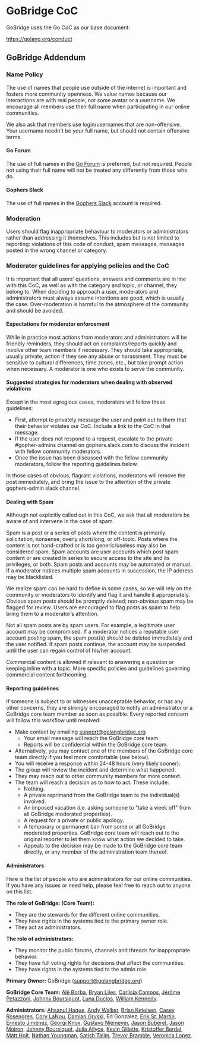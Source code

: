 # GoBridge CoC

GoBridge uses the Go CoC as our base document:

https://golang.org/conduct

## GoBridge Addendum

### Name Policy
The use of names that people use outside of the internet is important and fosters more community openness. We value names because our interactions are with real people, not some avatar or a username. We encourage all members use their full name when participating in our online communities.

We also ask that members use login/usernames that are non-offensive. Your username needn't be your full name, but should not contain offensive terms.

#### Go Forum
The use of full names in the [Go Forum](https://forum.golangbridge.org/) is preferred, but not required. People not using their full name will not be treated any differently from those who do.

#### Gophers Slack
The use of full names in the [Gophers Slack](https://gophersinvite.herokuapp.com/) account is required.

### Moderation
Users should flag inappropriate behaviour to moderators or administrators rather than addressing it themselves. This includes but is not limited to reporting: violations of this code of conduct, spam messages, messages posted in the wrong channel or category.

### Moderator guidelines for applying policies and the CoC
It is important that all users’ questions, answers and comments are in line with this CoC, as well as with the category and topic, or channel, they belong to. When deciding to approach a user, moderators and administrators must always assume intentions are good, which is usually the case. Over-moderation is harmful to the atmosphere of the community and should be avoided.

#### Expectations for moderator enforcement
While in practice most actions from moderators and administrators will be friendly reminders, they should act on complaints/reports quickly and involve other team members if necessary. They should take appropriate, usually private, action if they see any abuse or harassment. They must be sensitive to cultural differences, time zones, etc., but take prompt action when necessary. A moderator is one who exists to serve the community.

#### Suggested strategies for moderators when dealing with observed violations
Except in the most egregious cases, moderators will follow these guidelines:
- First, attempt to privately message the user and point out to them that their behavior violates our CoC. Include a link to the CoC in that message.
- If the user does not respond to a request, escalate to the private #gopher-admins channel on gophers.slack.com to discuss the incident with fellow community moderators.
- Once the issue has been discussed with the fellow community moderators, follow the reporting guidelines below.

In those cases of obvious, flagrant violations, moderators will remove the post immediately, and bring the issue to the attention of the private gophers-admin slack channel.

#### Dealing with Spam
Although not explicitly called out in this CoC, we ask that all moderators be aware of and intervene in the case of spam.

Spam is a post or a series of posts where the content is primarily solicitation, nonsense, overly short/long, or off-topic. Posts where the content is not hand-crafted or is too generic/useless may also be considered spam. Spam accounts are user accounts which post spam content or are created in series to secure access to the site and its privileges, or both. Spam posts and accounts may be automated or manual. If a moderator notices multiple spam accounts in succession, the IP address may be blacklisted.

We realize spam can be hard to define in some cases, so we will rely on the community or moderators to identify and flag it and handle it appropriately. Obvious spam posts should be promptly deleted; non-obvious spam may be flagged for review. Users are encouraged to flag posts as spam to help bring them to a moderator’s attention.

Not all spam posts are by spam users. For example, a legitimate user account may be compromised. If a moderator notices a reputable user account posting spam, the spam post(s) should be deleted immediately and the user notified. If spam posts continue, the account may be suspended until the user can regain control of his/her account.

Commercial content is allowed if relevant to answering a question or keeping inline with a topic. More specific policies and guidelines governing commercial content forthcoming.

#### Reporting guidelines
If someone is subject to or witnesses unacceptable behavior, or has any other concerns, they are strongly encouraged to notify an administrator or a GoBridge core team member as soon as possible. Every reported concern will follow this workflow until resolved:
- Make contact by emailing support@golangbridge.org
  - Your email message will reach the GoBridge core team.
  - Reports will be confidential within the GoBridge core team.
- Alternatively, you may contact one of the members of the GoBridge core team directly if you feel more comfortable (see below).
- You will receive a response within 24-48 hours (very likely sooner).
- The group will review the incident and determine what happened.
- They may reach out to other community members for more context.
- The team will reach a decision as to how to act. These include:
  - Nothing.
  - A private reprimand from the GoBridge team to the individual(s) involved.
  - An imposed vacation (i.e. asking someone to "take a week off" from all GoBridge moderated properties).
  - A request for a private or public apology.
  - A temporary or permanent ban from some or all GoBridge moderated properties. GoBridge core team will reach out to the original reporter to let them know what action we decided to take.
  - Appeals to the decision may be made to the GoBridge core team directly, or any member of the administration team thereof.


#### Administrators
Here is the list of people who are administrators for our online communities. If you have any issues or need help, please feel free to reach out to anyone on this list.

**The role of GoBridge: (Core Team):**
- They are the stewards for the different online communities.
- They have rights in the systems tied to the primary owner role.
- They act as administrators.

**The role of administrators:**
- They monitor the public forums, channels and threads for inappropriate behavior.
- They have full voting rights for decisions that affect the communities.
- They have rights in the systems tied to the admin role.

**Primary Owner:**
GoBridge (support@golangbridge.org)

**GoBridge Core Team:**
[Alê Borba](https://github.com/aleborba), [Bryan Liles](https://github.com/bryanl), [Carlisia Campos](https://github.com/carlisia), [Jérôme Petazzoni](https://github.com/jpetazzo), [Johnny Boursiquot](https://github.com/jboursiquot), [Luna Duclos](https://github.com/PSG-Luna), [William Kennedy](https://github.com/ardan-bkennedy).

**Administrators:**
[Ahsanul Haque](https://github.com/ahsanulhaque), [Andy Walker](https://github.com/alaska), [Brian Ketelsen](https://github.com/bketelsen), [Casey Rosengren](https://github.com/caser), [Cory LaNou](https://github.com/corylanou), [Damian Gryski](https://github.com/dgryski), Ed Gonzalez, [Erik St. Martin](https://github.com/erikstmartin), [Ernesto Jimenez](https://github.com/ernesto-jimenez), [Georgi Knox](https://github.com/GeorgiCodes), [Gustavo Niemeyer](https://github.com/niemeyer), [Jason Buberel](https://github.com/jbuberel), [Jason Moiron](https://github.com/jmoiron), [Johnny Boursiquot](https://github.com/jboursiquot), [Julia Allyce](https://github.com/julia-allyce), [Kevin Gillette](https://github.com/extemporalgenome), [Kristoffer Berdal](https://github.com/flexd), [Matt Holt](https://github.com/mholt), [Nathan Youngman](https://github.com/nathany), [Satish Talim](https://github.com/IndianGuru), [Trevor Bramble](https://github.com/TrevorBramble), [Veronica Lopez](https://github.com/Verolop).
